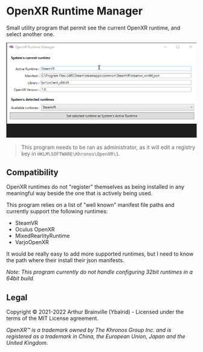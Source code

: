 # OpenXR Runtime Manager

Small utility program that permit see the current OpenXR runtime, and select another one.

![Small GIF showing the UI of this program](./ui.gif)

> This program needs to be ran as administrator, as it will edit a registry key in `HKLM\SOFTWARE\Khronos\OpenXR\1`.

## Compatibility

OpenXR runtimes do not "register" themselves as being installed in any meaningful way beside the one that is actively being used.

This program relies on a list of "well known" manifest file paths and currently support the following runtimes:

 - SteamVR
 - Oculus OpenXR
 - MixedRearlityRuntime
 - VarjoOpenXR

It would be really easy to add more supported runtimes, but I need to know the path where their install their json manifests.

*Note: This program currently do not handle configuring 32bit runtimes in a 64bit build.*

## Legal

Copyright :copyright: 2021-2022 Arthur Brainville (Ybalrid) - Licensed under the terms of the MIT License agreement.

*OpenXR™ is a trademark owned by The Khronos Group Inc. and is registered as a trademark in China, the European Union, Japan and the United Kingdom.*